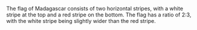 The flag of Madagascar consists of two horizontal stripes, with a white stripe at the top and a red stripe on the bottom. The flag has a ratio of 2:3, with the white stripe being slightly wider than the red stripe.